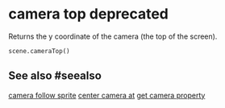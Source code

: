 # camera top **deprecated**

Returns the y coordinate of the camera (the top of the screen).

```sig
scene.cameraTop()
```

## See also #seealso

[camera follow sprite](/reference/scene/camera-follow-sprite)
[center camera at](/reference/scene/center-camera-at)
[get camera property](/reference/scene/get-camera-property)